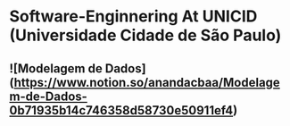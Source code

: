 # Software-Enginnering  At UNICID (Universidade Cidade de São Paulo)

## ![Modelagem de Dados] (https://www.notion.so/anandacbaa/Modelagem-de-Dados-0b71935b14c746358d58730e50911ef4)
